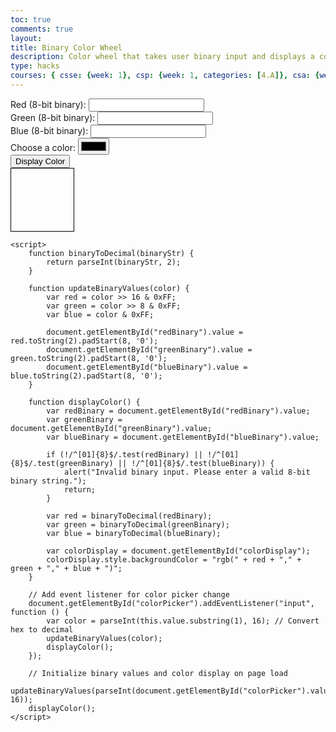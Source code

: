 ```yaml
---
toc: true
comments: true
layout: 
title: Binary Color Wheel
description: Color wheel that takes user binary input and displays a color
type: hacks
courses: { csse: {week: 1}, csp: {week: 1, categories: [4.A]}, csa: {week: 0} }
---
```

<!-- color_wheel.html -->

<!DOCTYPE html>
<html lang="en">
<head>
    <meta charset="UTF-8">
    <meta name="viewport" content="width=device-width, initial-scale=1.0">
    <title>Binary Color Wheel</title>
    <style>
        #colorDisplay {
            width: 100px;
            height: 100px;
            border: 1px solid #000;
        }
    </style>
</head>
<body>
    <label for="redBinary">Red (8-bit binary):</label>
    <input type="text" id="redBinary" maxlength="8" pattern="[01]{8}" required>
    <br>
    <label for="greenBinary">Green (8-bit binary):</label>
    <input type="text" id="greenBinary" maxlength="8" pattern="[01]{8}" required>
    <br>
    <label for="blueBinary">Blue (8-bit binary):</label>
    <input type="text" id="blueBinary" maxlength="8" pattern="[01]{8}" required>
    <br>
    <label for="colorPicker">Choose a color:</label>
    <input type="color" id="colorPicker" value="#000000">
    <br>
    <button onclick="displayColor()">Display Color</button>
    <div id="colorDisplay"></div>

    <script>
        function binaryToDecimal(binaryStr) {
            return parseInt(binaryStr, 2);
        }

        function updateBinaryValues(color) {
            var red = color >> 16 & 0xFF;
            var green = color >> 8 & 0xFF;
            var blue = color & 0xFF;

            document.getElementById("redBinary").value = red.toString(2).padStart(8, '0');
            document.getElementById("greenBinary").value = green.toString(2).padStart(8, '0');
            document.getElementById("blueBinary").value = blue.toString(2).padStart(8, '0');
        }

        function displayColor() {
            var redBinary = document.getElementById("redBinary").value;
            var greenBinary = document.getElementById("greenBinary").value;
            var blueBinary = document.getElementById("blueBinary").value;

            if (!/^[01]{8}$/.test(redBinary) || !/^[01]{8}$/.test(greenBinary) || !/^[01]{8}$/.test(blueBinary)) {
                alert("Invalid binary input. Please enter a valid 8-bit binary string.");
                return;
            }

            var red = binaryToDecimal(redBinary);
            var green = binaryToDecimal(greenBinary);
            var blue = binaryToDecimal(blueBinary);

            var colorDisplay = document.getElementById("colorDisplay");
            colorDisplay.style.backgroundColor = "rgb(" + red + "," + green + "," + blue + ")";
        }

        // Add event listener for color picker change
        document.getElementById("colorPicker").addEventListener("input", function () {
            var color = parseInt(this.value.substring(1), 16); // Convert hex to decimal
            updateBinaryValues(color);
            displayColor();
        });

        // Initialize binary values and color display on page load
        updateBinaryValues(parseInt(document.getElementById("colorPicker").value.substring(1), 16));
        displayColor();
    </script>
</body>
</html>
